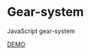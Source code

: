 # Gear-system

JavaScript gear-system

[DEMO](https://molunerfinn.github.io/Gear-system/Gear-system/index.html)
